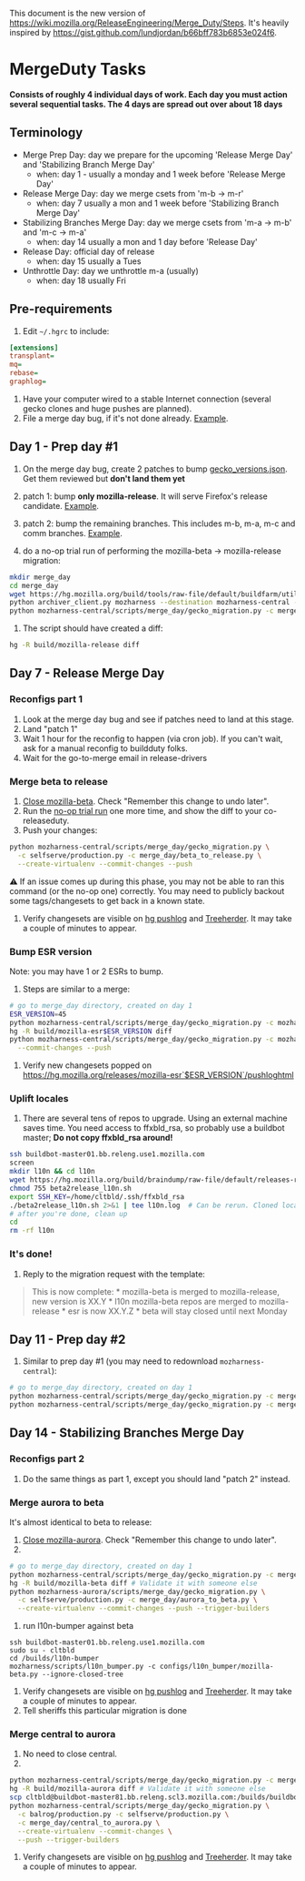 This document is the new version of https://wiki.mozilla.org/ReleaseEngineering/Merge_Duty/Steps. It's heavily inspired by https://gist.github.com/lundjordan/b66bff783b6853e024f6.

# MergeDuty Tasks

**Consists of roughly 4 individual days of work. Each day you must action several sequential tasks. The 4 days are spread out over about 18 days**

## Terminology

* Merge Prep Day: day we prepare for the upcoming 'Release Merge Day' and 'Stabilizing Branch Merge Day'
  * when: day 1 - usually a monday and 1 week before 'Release Merge Day'
* Release Merge Day: day we merge csets from 'm-b -> m-r'
  * when: day 7 usually a mon and 1 week before 'Stabilizing Branch Merge Day'
* Stabilizing Branches Merge Day: day we merge csets from 'm-a -> m-b' and 'm-c -> m-a'
  * when: day 14 usually a mon and 1 day before 'Release Day'
* Release Day: official day of release
  * when: day 15 usually a Tues
* Unthrottle Day: day we unthrottle m-a (usually)
  * when: day 18 usually Fri

## Pre-requirements

1. Edit `~/.hgrc` to include:
```ini
[extensions]
transplant=
mq=
rebase=
graphlog=
```
1. Have your computer wired to a stable Internet connection (several gecko clones and huge pushes are planned).
1. File a merge day bug, if it's not done already. [Example](https://bugzilla.mozilla.org/show_bug.cgi?id=1123369).

## Day 1 - Prep day #1

1. On the merge day bug, create 2 patches to bump [gecko_versions.json](https://dxr.mozilla.org/build-central/source/buildbot-configs/mozilla/gecko_versions.json). Get them reviewed but **don't land them yet**
  1. patch 1: bump **only mozilla-release**. It will serve Firefox's release candidate. [Example](https://bug1123369.bugzilla.mozilla.org/attachment.cgi?id=8580307).
  1. patch 2: bump the remaining branches. This includes m-b, m-a, m-c and comm branches. [Example](https://bug1123369.bugzilla.mozilla.org/attachment.cgi?id=8580308).

1. do a no-op trial run of performing the mozilla-beta -> mozilla-release migration:
```sh
mkdir merge_day
cd merge_day
wget https://hg.mozilla.org/build/tools/raw-file/default/buildfarm/utils/archiver_client.py
python archiver_client.py mozharness --destination mozharness-central --repo mozilla-central --rev default --debug  # Central must be used against every branch
python mozharness-central/scripts/merge_day/gecko_migration.py -c merge_day/beta_to_release.py
```
1. The script should have created a diff:
```sh
hg -R build/mozilla-release diff
```

## Day 7 - Release Merge Day

### Reconfigs part 1

1. Look at the merge day bug and see if patches need to land at this stage.
1. Land "patch 1"
1. Wait 1 hour for the reconfig to happen (via cron job). If you can't wait, ask for a manual reconfig to buildduty folks.
1. Wait for the go-to-merge email in release-drivers

### Merge beta to release

1. [Close mozilla-beta](https://mozilla-releng.net/treestatus/show/mozilla-beta). Check "Remember this change to undo later".
1. Run the [no-op trial run](#day-1-merge-prep-day) one more time, and show the diff to your co-releaseduty.
1. Push your changes:
```sh
python mozharness-central/scripts/merge_day/gecko_migration.py \
  -c selfserve/production.py -c merge_day/beta_to_release.py \
  --create-virtualenv --commit-changes --push
```
:warning: If an issue comes up during this phase, you may not be able to ran this command (or the no-op one) correctly. You may need to publicly backout some tags/changesets to get back in a known state.
1. Verify changesets are visible on [hg pushlog](https://hg.mozilla.org/releases/mozilla-release/pushloghtml) and [Treeherder]( https://treeherder.mozilla.org/#/jobs?repo=mozilla-release). It may take a couple of minutes to appear.

### Bump ESR version

Note: you may have 1 or 2 ESRs to bump.

1. Steps are similar to a merge:
```sh
# go to merge_day directory, created on day 1
ESR_VERSION=45
python mozharness-central/scripts/merge_day/gecko_migration.py -c mozharness-esr$ESR_VERSION/configs/merge_day/bump_esr.py
hg -R build/mozilla-esr$ESR_VERSION diff
python mozharness-central/scripts/merge_day/gecko_migration.py -c mozharness-esr$ESR_VERSION/configs/merge_day/bump_esr.py \
  --commit-changes --push
```
1. Verify new changesets popped on https://hg.mozilla.org/releases/mozilla-esr`$ESR_VERSION`/pushloghtml

### Uplift locales

1. There are several tens of repos to upgrade. Using an external machine saves time.  You need access to ffxbld_rsa, so probably use a buildbot master; **Do not copy ffxbld_rsa around!**

```sh
ssh buildbot-master01.bb.releng.use1.mozilla.com
screen
mkdir l10n && cd l10n
wget https://hg.mozilla.org/build/braindump/raw-file/default/releases-related/beta2release_l10n.sh
chmod 755 beta2release_l10n.sh
export SSH_KEY=/home/cltbld/.ssh/ffxbld_rsa
./beta2release_l10n.sh 2>&1 | tee l10n.log  # Can be rerun. Cloned locales are skipped. If a locale failed pushing, delete the repo.
# after you're done, clean up
cd
rm -rf l10n
```

### It's done!

1. Reply to the migration request with the template:

> This is now complete:
    * mozilla-beta is merged to mozilla-release, new version is XX.Y
    * l10n mozilla-beta repos are merged to mozilla-release
    * esr is now XX.Y.Z
    * beta will stay closed until next Monday

## Day 11 - Prep day #2
1. Similar to prep day #1 (you may need to redownload `mozharness-central`):
```sh
# go to merge_day directory, created on day 1
python mozharness-central/scripts/merge_day/gecko_migration.py -c merge_day/aurora_to_beta.py
python mozharness-central/scripts/merge_day/gecko_migration.py -c merge_day/central_to_aurora.py
```

## Day 14 - Stabilizing Branches Merge Day

### Reconfigs part 2

1. Do the same things as part 1, except you should land "patch 2" instead.

### Merge aurora to beta

It's almost identical to beta to release:

1. [Close mozilla-aurora](https://mozilla-releng.net/treestatus/show/mozilla-aurora). Check "Remember this change to undo later".
1. 
```sh
# go to merge_day directory, created on day 1
python mozharness-central/scripts/merge_day/gecko_migration.py -c merge_day/aurora_to_beta.py
hg -R build/mozilla-beta diff # Validate it with someone else
python mozharness-aurora/scripts/merge_day/gecko_migration.py \
  -c selfserve/production.py -c merge_day/aurora_to_beta.py \
  --create-virtualenv --commit-changes --push --trigger-builders
```
1. run l10n-bumper against beta
```
ssh buildbot-master01.bb.releng.use1.mozilla.com
sudo su - cltbld
cd /builds/l10n-bumper
mozharness/scripts/l10n_bumper.py -c configs/l10n_bumper/mozilla-beta.py --ignore-closed-tree
```
1. Verify changesets are visible on [hg pushlog](https://hg.mozilla.org/releases/mozilla-beta/pushloghtml) and [Treeherder]( https://treeherder.mozilla.org/#/jobs?repo=mozilla-beta). It may take a couple of minutes to appear.
1. Tell sheriffs this particular migration is done

### Merge central to aurora

1. No need to close central.
1. 
```sh
python mozharness-central/scripts/merge_day/gecko_migration.py -c merge_day/central_to_aurora.py
hg -R build/mozilla-aurora diff # Validate it with someone else
scp cltbld@buildbot-master81.bb.releng.scl3.mozilla.com:/builds/buildbot/build_scheduler/master/BuildSlaves.py oauth.txt
python mozharness-central/scripts/merge_day/gecko_migration.py \
  -c balrog/production.py -c selfserve/production.py \
  -c merge_day/central_to_aurora.py \
  --create-virtualenv --commit-changes \
  --push --trigger-builders
```
1. Verify changesets are visible on [hg pushlog](https://hg.mozilla.org/releases/mozilla-aurora/pushloghtml) and [Treeherder]( https://treeherder.mozilla.org/#/jobs?repo=mozilla-aurora). It may take a couple of minutes to appear.
